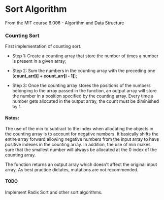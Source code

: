# Sort Algorithm

From the MIT course 6.006 - Algorithm and Data Structure

### Counting Sort
First implementation of counting sort. 

* Step 1: Create a counting array that store the number of times a number is present in a given array;

* Step 2: Sum the numbers in the counting array with the preceding one (**count_arr[i] + count_arr[i - 1]**);

* Step 3: Once the counting array stores the positions of the numbers belonging to the array passed in the function, an output array 
will store the number in a position specified by the counting array. Every time a number gets allocated in the output array, the count must 
  be diminished by 1.
  
#### Notes:
The use of the min to subtract to the index when allocating the objects in the counting array is to account for negative numbers. It basically 
shifts the entire array forward allowing negative numbers from the input array to have positive indexes in the counting array. In addition, 
the use of min makes sure that the smallest number will always be allocated at the 0 index of the counting array.

The function returns an output array which doesn't affect the original input array. As best practice dictates, mutations are 
not recommended. 

#### TODO
Implement Radix Sort and other sort algorithms.